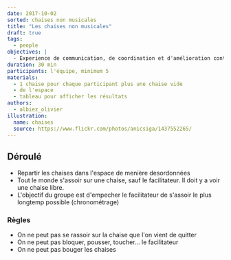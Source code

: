 ```yaml
---
date: 2017-10-02
sorted: chaises non musicales
title: "Les chaises non musicales"
draft: true
tags:
  - people
objectives: |
  - Experience de communication, de coordination et d'amélioration continue
duration: 30 min
participants: l'équipe, minimum 5
materials:
  - 1 chaise pour chaque participant plus une chaise vide
  - de l'espace
  - tableau pour afficher les résultats
authors:
  - albiez_olivier
illustration:
  name: chaises
  source: https://www.flickr.com/photos/anicsiga/1437552265/
---
```



## Déroulé

- Repartir les chaises dans l'espace de menière desordonnées
- Tout le monde s'assoir sur une chaise, sauf le facilitateur. Il doit y a voir une chaise libre.
- L'objectif du groupe est d'empecher le facilitateur de s'assoir le plus longtemp possible (chronométrage)

### Règles

- On ne peut pas se rassoir sur la chaise que l'on vient de quitter
- On ne peut pas bloquer, pousser, toucher... le facilitateur
- On ne peut pas bouger les chaises
